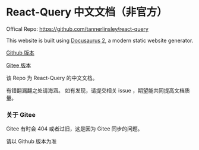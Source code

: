 # React-Query 中文文档（非官方）

Offical Repo: https://github.com/tannerlinsley/react-query

This website is built using [Docusaurus 2](https://v2.docusaurus.io/), a modern static website generator.

[Github 版本](https://cangsdarm.github.io/react-query-web-i18n/)

[Gitee 版本](https://alleneyes.gitee.io/react-query-web-i18n/)

该 Repo 为 React-Query 的中文文档。

有错翻漏翻之处请海涵。
如有发现，请提交相关 issue ，期望能共同提高文档质量。

### 关于 Gitee

Gitee 有时会 404 或者过旧，这是因为 Gitee 同步的问题。

请以 Github 版本为准
